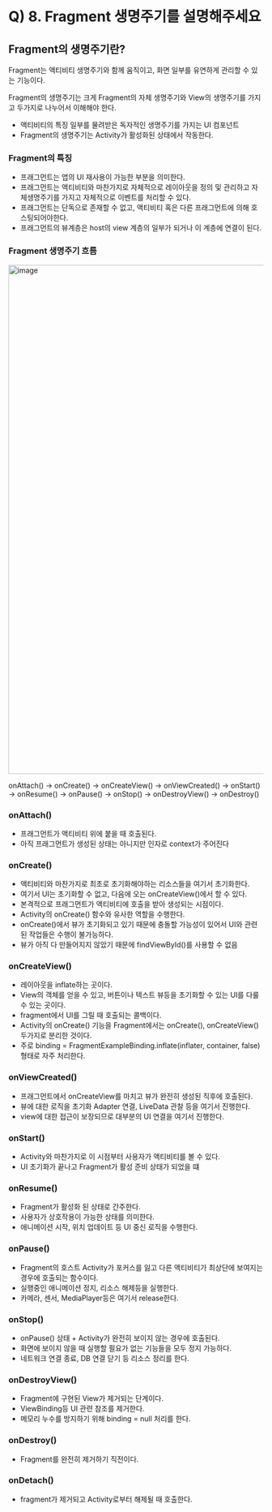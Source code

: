 # Q) 8. Fragment 생명주기를 설명해주세요

## Fragment의 생명주기란?

Fragment는 액티비티 생명주기와 함께 움직이고, 화면 일부를 유연하게 관리할 수 있는 기능이다.

Fragment의 생명주기는 크게 Fragment의 자체 생명주기와 View의 생명주기를 가지고 두가지로 나누어서 이해해야 한다.

- 액티비티의 특징 일부를 물려받은 독자적인 생명주기를 가지는 UI 컴포넌트
- Fragment의 생명주기는 Activity가 활성화된 상태에서 작동한다.

### Fragment의 특징

- 프래그먼트는 앱의 UI 재사용이 가능한 부분을 의미한다.
- 프래그먼트는 액티비티와 마찬가지로 자체적으로 레이아웃을 정의 및 관리하고 자체생명주기를 가지고 자체적으로 이벤트를 처리할 수 있다.
- 프래그먼트는 단독으로 존재할 수 없고, 액티비티 혹은 다른 프래그먼트에 의해 호스팅되어야한다.
- 프래그먼트의 뷰계층은 host의 view 계층의 일부가 되거나 이 계층에 연결이 된다.

### Fragment 생명주기 흐름
<img width="821" height="1004" alt="image" src="https://github.com/user-attachments/assets/80a8d652-74b8-4ff0-81dd-3d20c80ddc56" />


onAttach() → onCreate() → onCreateView() → onViewCreated() → onStart() → onResume() → onPause() → onStop() → onDestroyView() → onDestroy()

### onAttach()

- 프래그먼트가 액티비티 위에 붙을 때 호출된다.
- 아직 프래그먼트가 생성된 상태는 아니지만 인자로 context가 주어진다

### onCreate()

- 액티비티와 마찬가지로 최초로 초기화해야하는 리소스들을 여기서 초기화한다.
- 여기서 UI는 초기화할 수 없고, 다음에 오는 onCreateView()에서 할 수 있다.
- 본격적으로 프래그먼트가 액티비티에 호출을 받아 생성되는 시점이다.
- Activity의 onCreate() 함수와 유사한 역할을 수행한다.
- onCreate()에서 뷰가 초기화되고 있기 때문에 충돌할 가능성이 있어서 UI와 관련된 작업들은 수행이 불가능하다.
- 뷰가 아직 다 만들어지지 않았기 때문에 findViewById()를 사용할 수 없음

### onCreateView()

- 레이아웃을 inflate하는 곳이다.
- View의 객체를 얻을 수 있고, 버튼이나 텍스트 뷰등을 초기화할 수 있는 UI를 다룰 수 있는 곳이다.
- fragment에서 UI를 그릴 때 호출되는 콜백이다.
- Activity의 onCreate() 기능을 Fragment에서는 onCreate(), onCreateView() 두가지로 분리한 것이다.
- 주로 binding = FragmentExampleBinding.inflate(inflater, container, false) 형태로 자주 처리한다.

### onViewCreated()

- 프래그먼트에서 onCreateView를 마치고 뷰가 완전히 생성된 직후에 호출된다.
- 뷰에 대한 로직을 초기화 Adapter 연결, LiveData 관찰 등을 여기서 진행한다.
- view에 대한 접근이 보장되므로 대부분의 UI 연결을 여기서 진행한다.

### onStart()

- Activity와 마찬가지로 이 시점부터 사용자가 액티비티를 볼 수 있다.
- UI 초기화가 끝나고 Fragment가 활성 준비 상태가 되었을 떄

### onResume()

- Fragment가 활성화 된 상태로 간주한다.
- 사용자가 상호작용이 가능한 상태를 의미한다.
- 애니메이션 시작, 위치 업데이트 등 UI 중신 로직을 수행한다.

### onPause()

- Fragment의 호스트 Activity가 포커스를 잃고 다른 액티비티가 최상단에 보여지는 경우에 호출되는 함수이다.
- 실행중인 애니메이션 정지, 리소스 해제등을 실행한다.
- 카메라, 센서, MediaPlayer등은 여기서 release한다.

### onStop()

- onPause() 상태 + Activity가 완전히 보이지 않는 경우에 호출된다.
- 화면에 보이지 않을 때 실행할 필요가 없는 기능들을 모두 정지 가능하다.
- 네트워크 연결 종료, DB 연결 닫기 등 리소스 정리를 한다.

### onDestroyView()

- Fragment에 구현된 View가 제거되는 단계이다.
- ViewBinding등 UI 관련 참조를 제거한다.
- 메모리 누수를 방지하기 위해 binding = null 처리를 한다.

### onDestroy()

- Fragment를 완전히 제거하기 직전이다.

### onDetach()

- fragment가 제거되고 Activity로부터 해제될 때 호출한다.
